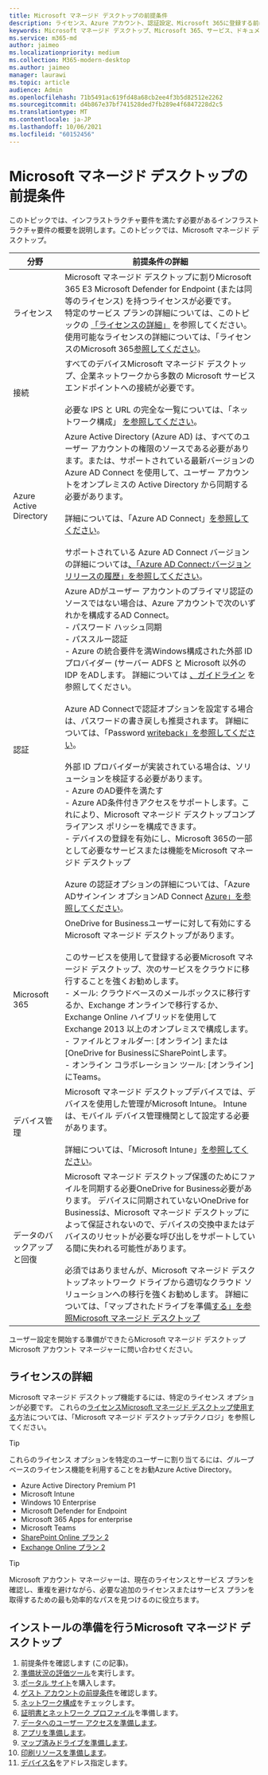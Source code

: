 ```yaml
---
title: Microsoft マネージド デスクトップの前提条件
description: ライセンス、Azure アカウント、認証設定、Microsoft 365に登録する前に設定するMicrosoft マネージド デスクトップ
keywords: Microsoft マネージド デスクトップ、Microsoft 365、サービス、ドキュメント
ms.service: m365-md
author: jaimeo
ms.localizationpriority: medium
ms.collection: M365-modern-desktop
ms.author: jaimeo
manager: laurawi
ms.topic: article
audience: Admin
ms.openlocfilehash: 71b5491ac619fd48a68cb2ee4f3b5d82512e2262
ms.sourcegitcommit: d4b867e37bf741528ded7fb289e4f6847228d2c5
ms.translationtype: MT
ms.contentlocale: ja-JP
ms.lasthandoff: 10/06/2021
ms.locfileid: "60152456"
---
```

# <a name="prerequisites-for-microsoft-managed-desktop"></a>Microsoft マネージド デスクトップの前提条件

<!--This topic is the target for a "Learn more" link in the Admin Portal (aka.ms/prereq-azure); do not delete.-->
<!--from Prerequisites -->

このトピックでは、インフラストラクチャ要件を満たす必要があるインフラストラクチャ要件の概要を説明します。このトピックでは、Microsoft マネージド デスクトップ。


分野 | 前提条件の詳細
--- | ---
ライセンス |Microsoft マネージド デスクトップに割りMicrosoft 365 E3 Microsoft Defender for Endpoint (または同等のライセンス) を持つライセンスが必要です。<br>特定のサービス プランの詳細については、このトピックの [「ライセンスの詳細」](#more-about-licenses) を参照してください。<br>使用可能なライセンスの詳細については、「ライセンスのMicrosoft 365[参照してください](https://www.microsoft.com/microsoft-365/compare-microsoft-365-enterprise-plans)。
接続 | すべてのデバイスMicrosoft マネージド デスクトップ、企業ネットワークから多数の Microsoft サービス エンドポイントへの接続が必要です。<br><br>必要な IPS と URL の完全な一覧については、「ネットワーク構成」 [を参照してください](../get-ready/network.md)。 
Azure Active Directory | Azure Active Directory (Azure AD) は、すべてのユーザー アカウントの権限のソースである必要があります。または、サポートされている最新バージョンの Azure AD Connect を使用して、ユーザー アカウントをオンプレミスの Active Directory から同期する必要があります。<br><br>詳細については、「Azure AD Connect」[を参照してください](/azure/active-directory/hybrid/whatis-azure-ad-connect)。<br><br>サポートされている Azure AD Connect バージョンの詳細については[、「Azure AD Connect:バージョン リリースの履歴」を参照してください](/azure/active-directory/hybrid/reference-connect-version-history)。
認証 | Azure ADがユーザー アカウントのプライマリ認証のソースではない場合は、Azure アカウントで次のいずれかを構成するAD Connect。<br>- パスワード ハッシュ同期<br>- パススルー認証<br>- Azure の統合要件を満Windows構成された外部 ID プロバイダー (サーバー ADFS と Microsoft 以外の IDP をADします。 詳細については [、ガイドライン](https://www.microsoft.com/download/details.aspx?id=56843) を参照してください。 <br><br>Azure AD Connectで認証オプションを設定する場合は、パスワードの書き戻しも推奨されます。 詳細については、「Password [writeback」を参照してください](/azure/active-directory/authentication/howto-sspr-writeback)。 <br><br>外部 ID プロバイダーが実装されている場合は、ソリューションを検証する必要があります。<br>- Azure のAD要件を満たす<br>- Azure AD条件付きアクセスをサポートします。これにより、Microsoft マネージド デスクトップコンプライアンス ポリシーを構成できます。<br>- デバイスの登録を有効にし、Microsoft 365の一部として必要なサービスまたは機能をMicrosoft マネージド デスクトップ <br><br>Azure の認証オプションの詳細については、「Azure ADサインイン オプションAD Connect [Azure」を参照してください](/azure/active-directory/connect/active-directory-aadconnect-user-signin)。
Microsoft 365 | OneDrive for Businessユーザーに対して有効にするMicrosoft マネージド デスクトップがあります。<br><br>このサービスを使用して登録する必要Microsoft マネージド デスクトップ、次のサービスをクラウドに移行することを強くお勧めします。<br>- メール: クラウドベースのメールボックスに移行するか、Exchange オンラインで移行するか、Exchange Online ハイブリッドを使用して Exchange 2013 以上のオンプレミスで構成します。<br>- ファイルとフォルダー: [オンライン] または [OneDrive for BusinessにSharePointします。<br>- オンライン コラボレーション ツール: [オンライン] にTeams。
デバイス管理 | Microsoft マネージド デスクトップデバイスでは、デバイスを使用した管理がMicrosoft Intune。 Intune は、モバイル デバイス管理機関として設定する必要があります。<br><br>詳細については、「Microsoft Intune」[を参照してください](https://www.microsoft.com/cloud-platform/microsoft-intune)。
データのバックアップと回復 | Microsoft マネージド デスクトップ保護のためにファイルを同期する必要OneDrive for Business必要があります。 デバイスに同期されていないOneDrive for Businessは、Microsoft マネージド デスクトップによって保証されないので、デバイスの交換中またはデバイスのリセットが必要な呼び出しをサポートしている間に失われる可能性があります。<br><br>必須ではありませんが、Microsoft マネージド デスクトップネットワーク ドライブから適切なクラウド ソリューションへの移行を強くお勧めします。 詳細については、「マップされたドライブを準備[する」を参照Microsoft マネージド デスクトップ](mapped-drives.md)

ユーザー設定を開始する準備ができたらMicrosoft マネージド デスクトップ Microsoft アカウント マネージャーに問い合わせください。 

## <a name="more-about-licenses"></a>ライセンスの詳細

Microsoft マネージド デスクトップ機能するには、特定のライセンス オプションが必要です。 これらの[ライセンスMicrosoft マネージド デスクトップ使用する](../intro/technologies.md)方法については、「Microsoft マネージド デスクトップテクノロジ」を参照してください。

> [!TIP]
> これらのライセンス オプションを特定のユーザーに割り当てるには、グループ[](/azure/active-directory/fundamentals/active-directory-licensing-whatis-azure-portal)ベースのライセンス機能を利用することをお勧Azure Active Directory。

- Azure Active Directory Premium P1
- Microsoft Intune
- Windows 10 Enterprise  
- Microsoft Defender for Endpoint
- Microsoft 365 Apps for enterprise
- Microsoft Teams
- [SharePoint Online プラン 2](https://www.microsoft.com/microsoft-365/sharepoint/compare-sharepoint-plans)
- [Exchange Online プラン 2](https://www.microsoft.com/microsoft-365/exchange/compare-microsoft-exchange-online-plans)

> [!TIP]
> Microsoft アカウント マネージャーは、現在のライセンスとサービス プランを確認し、重複を避けながら、必要な追加のライセンスまたはサービス プランを取得するための最も効率的なパスを見つけるのに役立ちます。

## <a name="steps-to-get-ready-for-microsoft-managed-desktop"></a>インストールの準備を行うMicrosoft マネージド デスクトップ

1. 前提条件を確認します (この記事)。
2. [準備状況の評価ツール](readiness-assessment-tool.md)を実行します。
1. [ポータル サイト](../get-started/company-portal.md)を購入します。
1. [ゲスト アカウントの前提条件](guest-accounts.md)を確認します。
1. [ネットワーク構成](network.md)をチェックします。
1. [証明書とネットワーク プロファイル](certs-wifi-lan.md)を準備します。
1. [データへのユーザー アクセスを準備します](authentication.md)。
1. [アプリを準備します](apps.md)。
1. [マップ済みドライブを準備します](mapped-drives.md)。
1. [印刷リソースを準備します](printing.md)。
1. [デバイス名](address-device-names.md)をアドレス指定します。